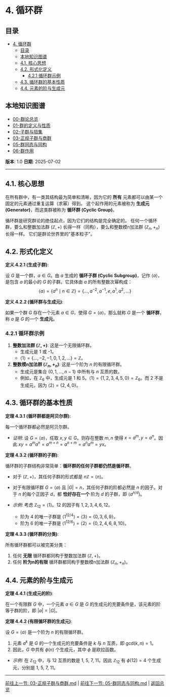 # 4. 循环群

<!-- 本地目录区块 -->
## 目录

- [4. 循环群](#4-循环群)
  - [目录](#目录)
  - [本地知识图谱](#本地知识图谱)
  - [4.1. 核心思想](#41-核心思想)
  - [4.2. 形式化定义](#42-形式化定义)
    - [4.2.1 循环群示例](#421-循环群示例)
  - [4.3. 循环群的基本性质](#43-循环群的基本性质)
  - [4.4. 元素的阶与生成元](#44-元素的阶与生成元)

<!-- 本地知识图谱区块 -->
## 本地知识图谱

- [00-群论总览](./00-群论总览.md)
- [01-群的定义与性质](./01-群的定义与性质.md)
- [02-子群与陪集](./02-子群与陪集.md)
- [03-正规子群与商群](./03-正规子群与商群.md)
- [05-群同态与同构](./05-群同态与同构.md)
- [06-群作用](./06-群作用.md)

**版本**: 1.0
**日期**: 2025-07-02

---

## 4.1. 核心思想

在所有群中，有一类其结构最为简单和清晰，因为它的 **所有** 元素都可以由某一个固定的元素通过重复运算（求幂）得到。
这个起作用的元素被称为 **生成元 (Generator)**，而这类群被称为 **循环群 (Cyclic Group)**。

循环群是研究群论的绝佳起点，因为它们的结构是完全确定的。
任何一个循环群，要么和整数加法群 $(\mathbb{Z}, +)$ 长得一样（同构），要么和整数模n加法群 $(\mathbb{Z}_n, +_n)$ 长得一样。
它们是群论世界里的"基本粒子"。

## 4.2. 形式化定义

**定义 4.2.1 (生成子群)**:

设 $G$ 是一个群，$a \in G$。由 $a$ 生成的 **循环子群 (Cyclic Subgroup)**，记作 $\langle a \rangle$，是包含 $a$ 的最小的 $G$ 的子群。它具体由 $a$ 的所有整数次幂构成：
$$
\langle a \rangle = \{ a^n \mid n \in \mathbb{Z} \} = \{ \dots, a^{-2}, a^{-1}, e, a^1, a^2, \dots \}
$$

**定义 4.2.2 (循环群与生成元)**:

如果一个群 $G$ 存在一个元素 $a \in G$，使得 $G = \langle a \rangle$，那么就称 $G$ 是一个 **循环群**，称 $a$ 是 $G$ 的一个 **生成元**。

### 4.2.1 循环群示例

1. **整数加法群 $(\mathbb{Z}, +)$**: 这是一个无限循环群。
    - 生成元是 1 或 -1。
    - $\langle 1 \rangle = \{..., -2, -1, 0, 1, 2, ...\} = \mathbb{Z}$。
2. **整数模n加法群 $(\mathbb{Z}_n, +_n)$**: 这是一个阶为 $n$ 的有限循环群。
    - 生成元是集合 $\{0, 1, ..., n-1\}$ 中所有与 $n$ 互质的数。
    - 例如，在 $\mathbb{Z}_6$ 中，生成元是 1 和 5。$\langle 1 \rangle = \{1, 2, 3, 4, 5, 0\} = \mathbb{Z}_6$。而 2 不是生成元，因为 $\langle 2 \rangle = \{2, 4, 0\}$。

## 4.3. 循环群的基本性质

**定理 4.3.1 (循环群都是阿贝尔群)**:

每一个循环群都必然是阿贝尔群。

- *证明*: 设 $G=\langle a \rangle$，任取 $x, y \in G$。则存在整数 $m, n$ 使得 $x=a^m, y=a^n$。因此 $xy = a^m a^n = a^{m+n} = a^{n+m} = a^n a^m = yx$。

**定理 4.3.2 (循环群的子群)**:

循环群的子群结构非常简单：**循环群的任何子群都仍然是循环群**。

- 对于 $(\mathbb{Z}, +)$，其任何子群的形式都是 $n\mathbb{Z} = \langle n \rangle$。
- 对于有限循环群 $G=\langle a \rangle$ 且 $|G|=n$，其任何子群的阶都必然是 $n$ 的因子。对于 $n$ 的每个正因子 $d$，都 **恰好存在一个** 阶为 $d$ 的子群，即 $\langle a^{n/d} \rangle$。

- *示例*: 考虑 $\mathbb{Z}_{12} = \langle 1 \rangle$。$12$ 的因子有 $1, 2, 3, 4, 6, 12$。
  - 阶为 4 的唯一子群是 $\langle 1^{12/4} \rangle = \langle 3 \rangle = \{0, 3, 6, 9\}$。
  - 阶为 6 的唯一子群是 $\langle 1^{12/6} \rangle = \langle 2 \rangle = \{0, 2, 4, 6, 8, 10\}$。

**定理 4.3.3 (循环群的分类)**:

所有循环群都可以被完美分类：

1. 任何 **无限** 循环群都同构于整数加法群 $(\mathbb{Z}, +)$。
2. 任何 **阶为n的有限** 循环群都同构于整数模n加法群 $(\mathbb{Z}_n, +_n)$。

## 4.4. 元素的阶与生成元

**定理 4.4.1 (生成元的阶)**:

在一个有限群 $G$ 中，一个元素 $a \in G$ 是 $G$ 的生成元的充要条件是，该元素的阶等于群的阶，即 $|a| = |G|$。

**定理 4.4.2 (有限循环群的生成元)**:

设 $G = \langle a \rangle$ 是一个阶为 $n$ 的有限循环群。

1. 元素 $a^k$ 是 $G$ 的一个生成元的充要条件是 $k$ 与 $n$ 互质，即 $\text{gcd}(k, n) = 1$。
2. 因此，$G$ 中共有 $\phi(n)$ 个生成元，其中 $\phi$ 是欧拉函数。

- *示例*: 在 $\mathbb{Z}_{12}$ 中，与 12 互质的数是 1, 5, 7, 11。因此 $\mathbb{Z}_{12}$ 有 $\phi(12)=4$ 个生成元，分别是 1, 5, 7, 11。

---
[前往上一节: 03-正规子群与商群.md](./03-正规子群与商群.md) | [前往下一节: 05-群同态与同构.md](./05-群同态与同构.md) | [返回总览](./00-群论总览.md)
